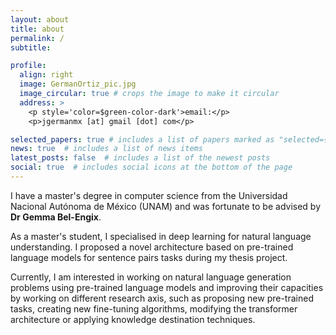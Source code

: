 ```yaml
---
layout: about
title: about
permalink: /
subtitle:

profile:
  align: right
  image: GermanOrtiz_pic.jpg
  image_circular: true # crops the image to make it circular
  address: >
    <p style='color=$green-color-dark'>email:</p>
    <p>jgermanmx [at] gmail [dot] com</p>

selected_papers: true # includes a list of papers marked as "selected={true}"
news: true  # includes a list of news items
latest_posts: false  # includes a list of the newest posts
social: true  # includes social icons at the bottom of the page
---
```

I have a master's degree in computer science from the Universidad Nacional Autónoma de México (UNAM) and was fortunate to be advised by **Dr Gemma Bel-Engix**.

As a master's student, I specialised in deep learning for natural language understanding. I proposed a novel architecture based on pre-trained language models for sentence pairs tasks during my thesis project. 

Currently, I am interested in working on natural language generation problems using pre-trained language models and improving their capacities by working on different research axis, such as proposing new pre-trained tasks, creating new fine-tuning algorithms, modifying the transformer architecture or applying knowledge destination techniques.
